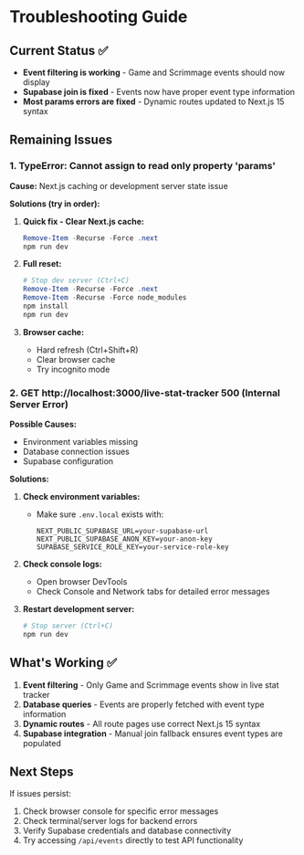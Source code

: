 # Troubleshooting Guide

## Current Status ✅
- **Event filtering is working** - Game and Scrimmage events should now display
- **Supabase join is fixed** - Events now have proper event type information
- **Most params errors are fixed** - Dynamic routes updated to Next.js 15 syntax

## Remaining Issues

### 1. TypeError: Cannot assign to read only property 'params'

**Cause:** Next.js caching or development server state issue

**Solutions (try in order):**

1. **Quick fix - Clear Next.js cache:**
   ```powershell
   Remove-Item -Recurse -Force .next
   npm run dev
   ```

2. **Full reset:**
   ```powershell
   # Stop dev server (Ctrl+C)
   Remove-Item -Recurse -Force .next
   Remove-Item -Recurse -Force node_modules
   npm install
   npm run dev
   ```

3. **Browser cache:**
   - Hard refresh (Ctrl+Shift+R)
   - Clear browser cache
   - Try incognito mode

### 2. GET http://localhost:3000/live-stat-tracker 500 (Internal Server Error)

**Possible Causes:**
- Environment variables missing
- Database connection issues
- Supabase configuration

**Solutions:**

1. **Check environment variables:**
   - Make sure `.env.local` exists with:
     ```
     NEXT_PUBLIC_SUPABASE_URL=your-supabase-url
     NEXT_PUBLIC_SUPABASE_ANON_KEY=your-anon-key
     SUPABASE_SERVICE_ROLE_KEY=your-service-role-key
     ```

2. **Check console logs:**
   - Open browser DevTools
   - Check Console and Network tabs for detailed error messages

3. **Restart development server:**
   ```powershell
   # Stop server (Ctrl+C)
   npm run dev
   ```

## What's Working ✅

1. **Event filtering** - Only Game and Scrimmage events show in live stat tracker
2. **Database queries** - Events are properly fetched with event type information
3. **Dynamic routes** - All route pages use correct Next.js 15 syntax
4. **Supabase integration** - Manual join fallback ensures event types are populated

## Next Steps

If issues persist:
1. Check browser console for specific error messages
2. Check terminal/server logs for backend errors
3. Verify Supabase credentials and database connectivity
4. Try accessing `/api/events` directly to test API functionality

